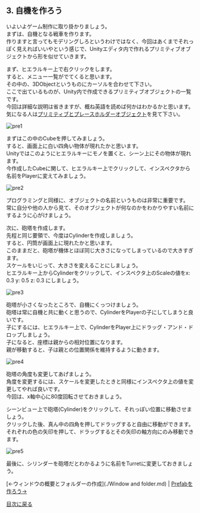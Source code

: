 ## 3. 自機を作ろう

いよいよゲーム制作に取り掛かりましょう。  
まずは、自機となる戦車を作ります。  
作りますと言ってもモデリングしろというわけではなく、今回はあくまでそれっぽく見えればいいやという感じで、Unityエディタ内で作れるプリミティブオブジェクトから形を似せていきます。

まず、ヒエラルキー上で右クリックをします。  
すると、メニュー一覧がでてくると思います。  
その中の、3DObjectというものにカーソルを合わせて下さい。  
ここで出ているものが、Unity内で作成できるプリミティブオブジェクトの一覧です。  
今回は詳細な説明は省きますが、概ね英語を読めば何かはわかるかと思います。  
気になる人は[プリミティブとプレースホルダーオブジェクト](https://docs.unity3d.com/jp/current/Manual/PrimitiveObjects.html)を見て下さい。  

![pre1](../Images/Primitive1.png)

まずはこの中のCubeを押してみましょう。  
すると、画面上に白い四角い物体が現れたかと思います。  
Unityではこのようにヒエラルキーにモノを置くと、シーン上にその物体が現れます。  
今作成したCubeに関して、ヒエラルキー上でクリックして、インスペクタから名前をPlayerに変えてみましょう。  

![pre2](../Images/Primitive2.png)

プログラミングと同様に、オブジェクトの名前というものは非常に重要です。  
常に自分や他の人から見て、そのオブジェクトが何なのかをわかりやすい名前にするように心がけましょう。  

次に、砲塔を作成します。  
先程と同じ要領で、今度はCylinderを作成しましょう。  
すると、円筒が画面上に現れたかと思います。  
このままだと、砲塔が機体とほぼ同じ大きさになってしまっているので大きすぎます。  
スケールをいじって、大きさを変えることにしましょう。  
ヒエラルキー上からCylinderをクリックして、インスペクタ上のScaleの値をx: 0.3 y: 0.5 z: 0.3 にしましょう。  

![pre3](../Images/Primitive3.png)

砲塔が小さくなったところで、自機にくっつけましょう。  
砲塔は常に自機と共に動くと思うので、CylinderをPlayerの子にしてしまうと良いです。  
子にするには、ヒエラルキー上で、CylinderをPlayer上にドラッグ・アンド・ドロップしましょう。  
子になると、座標は親からの相対位置になります。  
親が移動すると、子は親との位置関係を維持するように動きます。  

![pre4](../Images/Primitive4.png)


砲塔の角度も変更してあげましょう。  
角度を変更するには、スケールを変更したときと同様にインスペクタ上の値を変更してやれば良いです。  
今回は、x軸中心に80度回転させておきましょう。

シーンビュー上で砲塔(Cylinder)をクリックして、それっぽい位置に移動させましょう。  
クリックした後、真ん中の四角を押してドラッグすると自由に移動ができます。  
それぞれの色の矢印を押して、ドラッグするとその矢印の軸方向にのみ移動できます。  

![pre5](../Images/Primitive5.png)

最後に、シリンダーを砲塔だとわかるように名前をTurretに変更しておきましょう。  

[←ウィンドウの概要とフォルダーの作成](./Window and folder.md) | [Prefabを作ろう→](./MakePrefab.md)

[目次に戻る](../../README.md)  
